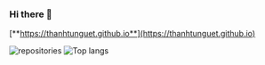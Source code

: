 ### Hi there 👋

[**https://thanhtunguet.github.io**](https://thanhtunguet.github.io)

<div class="container">
  <div class="row">
    <img src="https://github.com/thanhtunguet?tab=repositories" alt="repositories">
    <img src="https://github-readme-stats.vercel.app/api/top-langs/?username=thanhtunguet" alt="Top langs">
  </div>
</div>

<!--
**thanhtunguet/thanhtunguet** is a ✨ _special_ ✨ repository because its `README.md` (this file) appears on your GitHub profile.

Here are some ideas to get you started:

- 🔭 I’m currently working on ...
- 🌱 I’m currently learning ...
- 👯 I’m looking to collaborate on ...
- 🤔 I’m looking for help with ...
- 💬 Ask me about ...
- 📫 How to reach me: ...
- 😄 Pronouns: ...
- ⚡ Fun fact: ...
-->
